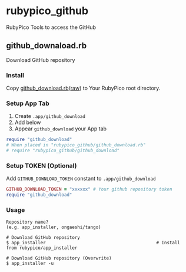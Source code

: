 # rubypico_github
RubyPico Tools to access the GitHub

## github_downaload.rb
Download GitHub repository

### Install
Copy [github_download.rb](https://github.com/rubypico/rubypico_github/blob/master/github_download.rb)([raw](https://raw.githubusercontent.com/rubypico/rubypico_github/master/github_download.rb)) to Your RubyPico root directory.

### Setup App Tab
1. Create `.app/github_download` 
2. Add below
3. Appear `github_download` your App tab 
```ruby
require "github_download"
# When placed in "rubypico_github/github_download.rb"
# require "rubypico_github/github_download"
```

### Setup TOKEN (Optional)
Add `GITHUB_DOWNLOAD_TOKEN` constant to `.app/github_download`

```ruby
GITHUB_DOWNLOAD_TOKEN = "xxxxxx" # Your github repository token
require "github_download"
```

### Usage
```
Repository name?
(e.g. app_installer, ongaeshi/tango)

# Download GitHub repository
$ app_installer                                          # Install from rubypico/app_installer

# Download GitHub repository (Overwrite)
$ app_installer -u
```
